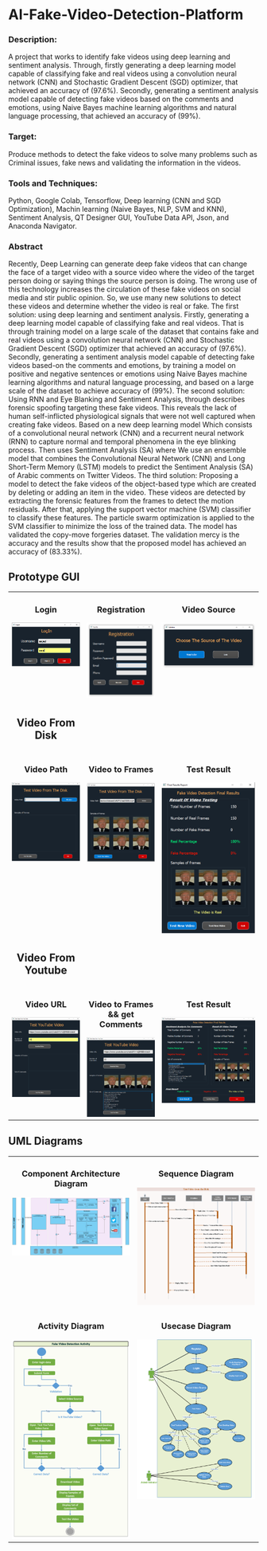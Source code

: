 # AI-Fake-Video-Detection-Platform
### Description:
A project that works to identify fake videos using deep learning and sentiment analysis. Through, firstly generating a deep learning model capable of classifying fake and real videos using a convolution neural network (CNN) and Stochastic Gradient Descent (SGD) optimizer, that achieved an accuracy of (97.6%). Secondly, generating a sentiment analysis model capable of detecting fake videos based on the comments and emotions, using Naive Bayes machine learning algorithms and natural language processing, that achieved an accuracy of (99%).
### Target:
Produce methods to detect the fake videos to solve many problems such as Criminal issues, fake news and validating the information in the videos.
### Tools and Techniques:
Python, Google Colab, Tensorflow, Deep learning (CNN and SGD Optimization), Machin learning (Naive Bayes, NLP, SVM and KNN), Sentiment Analysis, QT Designer GUI, YouTube Data API, Json, and Anaconda Navigator.
### Abstract
Recently, Deep Learning can generate deep fake videos that can change the face of a target video with a source video where the video of the target person doing or saying things the source person is doing. The wrong use of this technology increases the circulation of these fake videos on social media and stir public opinion. So, we use many new solutions to detect these videos and determine whether the video is real or fake. The first solution: using deep learning and sentiment analysis. Firstly, generating a deep learning model capable of classifying fake and real videos. That is through training model on a large scale of the dataset that contains fake and real videos using a convolution neural network (CNN) and Stochastic Gradient Descent (SGD) optimizer that achieved an accuracy of (97.6%). Secondly, generating a sentiment analysis model capable of detecting fake videos based-on the comments and emotions, by training a model on positive and negative sentences or emotions using Naive Bayes machine learning algorithms and natural language processing, and based on a large scale of the dataset to achieve accuracy of (99%). The second solution: Using RNN and Eye Blanking and Sentiment Analysis, through describes forensic spoofing targeting these fake videos. This reveals the lack of human self-inflicted physiological signals that were not well captured when creating fake videos. Based on a new deep learning model Which consists of a convolutional neural network (CNN) and a recurrent neural network (RNN) to capture normal and temporal phenomena in the eye blinking process. Then uses Sentiment Analysis (SA) where We use an ensemble model that combines the Convolutional Neural Network (CNN) and Long Short-Term Memory (LSTM) models to predict the Sentiment Analysis (SA) of Arabic comments on Twitter Videos. The third solution: Proposing a model to detect the fake videos of the object-based type which are created by deleting or adding an item in the video. These videos are detected by extracting the forensic features from the frames to detect the motion residuals. After that, applying the support vector machine (SVM) classifier to classify these features. The particle swarm optimization is applied to the SVM classifier to minimize the loss of the trained data. The model has validated the copy-move forgeries dataset. The validation mercy is the accuracy and the results show that the proposed model has achieved an accuracy of (83.33%).

## Prototype GUI

<table style="border: none">
    <tr>
        <td width="30%" valign="top"> 
            <h3 style="text-align:center" > Login</h3>
            <img src="https://github.com/SayedAbdo-99/AI-Fake-Video-Detection-Platform/blob/main/GUIPrototype/1-login.png" alt="c" >
        </td>
        <td width="30%" valign="top"> 
            <h3 style="text-align:center" > Registration </h3>
            <img src="https://github.com/SayedAbdo-99/AI-Fake-Video-Detection-Platform/blob/main/GUIPrototype/2-registration.PNG" alt="c" >
        </td>
         <td width="40%" valign="top"> 
            <h3 style="text-align:center" > Video Source</h3>
            <img src="https://github.com/SayedAbdo-99/AI-Fake-Video-Detection-Platform/blob/main/GUIPrototype/3-selection.png" alt="c" >
        </td>
    </tr>
    <tr>
    <td> 
    <h2 style="text-align:center" > Video From Disk</h2> 
    </td> 
    </tr>
    <tr>
        <td width="30%" valign="top"> 
            <h3 style="text-align:center" > Video Path</h3>
            <img src="https://github.com/SayedAbdo-99/AI-Fake-Video-Detection-Platform/blob/main/GUIPrototype/4-disk.png" alt="c" >
        </td>
        <td width="30%" valign="top"> 
            <h3 style="text-align:center" > Video to Frames </h3>
            <img src="https://github.com/SayedAbdo-99/AI-Fake-Video-Detection-Platform/blob/main/GUIPrototype/4-disk-InVideoSelection.png" alt="c" >
        </td>
        <td width="40%" valign="top"> 
            <h3 style="text-align:center" > Test Result </h3>
            <img src="https://github.com/SayedAbdo-99/AI-Fake-Video-Detection-Platform/blob/main/GUIPrototype/4-disk-result.png" alt="c" >
        </td>
    </tr>
    <tr>
     <td>
      <h2 style="text-align:center" > Video From Youtube</h2>
     </td>
    </tr>
    <tr>
        <td width="30%" valign="top"> 
            <h3 style="text-align:center" > Video URL</h3>
            <img src="https://github.com/SayedAbdo-99/AI-Fake-Video-Detection-Platform/blob/main/GUIPrototype/5-youtube.png" alt="c" >
        </td>
        <td width="30%" valign="top"> 
            <h3 style="text-align:center" > Video to Frames && get Comments </h3>
            <img src="https://github.com/SayedAbdo-99/AI-Fake-Video-Detection-Platform/blob/main/GUIPrototype/5-youtube-InVideoURL.png" alt="c" >
        </td>
        <td width="40%" valign="top"> 
            <h3 style="text-align:center" > Test Result </h3>
            <img src="https://github.com/SayedAbdo-99/AI-Fake-Video-Detection-Platform/blob/main/GUIPrototype/5-youtube-result.png" alt="c" >
        </td>
    </tr>
</table>



## UML Diagrams

<table style="border: none">
    <tr>
        <td width="50%" valign="top"> 
            <h3 style="text-align:center" > Component Architecture Diagram</h3>
            <img src="https://github.com/SayedAbdo-99/AI-Fake-Video-Detection-Platform/blob/main/UMLDiagrams/component%20architecture%20diagram.jpg" alt="c" >
        </td>
        <td width="50%" valign="top"> 
            <h3 style="text-align:center" > Sequence Diagram </h3>
            <img src="https://github.com/SayedAbdo-99/AI-Fake-Video-Detection-Platform/blob/main/UMLDiagrams/sequence%20diagram.png" alt="c" >
        </td>
    </tr>
    <tr>
        <td width="50%" valign="top"> 
            <h3 style="text-align:center" > Activity Diagram</h3>
            <img src="https://github.com/SayedAbdo-99/AI-Fake-Video-Detection-Platform/blob/main/UMLDiagrams/activity%20diagram.png" alt="c" >
        </td>
        <td width="50%" valign="top"> 
            <h3 style="text-align:center" > Usecase Diagram </h3>
            <img src="https://github.com/SayedAbdo-99/AI-Fake-Video-Detection-Platform/blob/main/UMLDiagrams/usecase%20diagram.png" alt="c" >
        </td>
    </tr>
</table>
